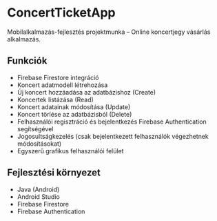 # ConcertTicketApp

Mobilalkalmazás-fejlesztés projektmunka – Online koncertjegy vásárlás alkalmazás.

## Funkciók

- Firebase Firestore integráció
- Koncert adatmodell létrehozása
- Új koncert hozzáadása az adatbázishoz (Create)
- Koncertek listázása (Read)
- Koncert adatainak módosítása (Update)
- Koncert törlése az adatbázisból (Delete)
- Felhasználói regisztráció és bejelentkezés Firebase Authentication segítségével
- Jogosultságkezelés (csak bejelentkezett felhasználók végezhetnek módosításokat)
- Egyszerű grafikus felhasználói felület

## Fejlesztési környezet

- Java (Android)
- Android Studio
- Firebase Firestore
- Firebase Authentication
